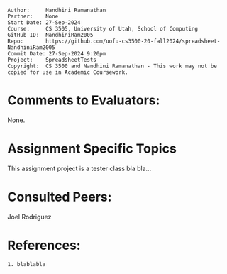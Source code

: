 ```
Author:     Nandhini Ramanathan
Partner:    None
Start Date: 27-Sep-2024
Course:     CS 3505, University of Utah, School of Computing
GitHub ID:  NandhiniRam2005
Repo:       https://github.com/uofu-cs3500-20-fall2024/spreadsheet-NandhiniRam2005
Commit Date: 27-Sep-2024 9:20pm
Project:    SpreadsheetTests
Copyright:  CS 3500 and Nandhini Ramanathan - This work may not be copied for use in Academic Coursework.
```

# Comments to Evaluators:

None.

# Assignment Specific Topics
This assignment project is a tester class bla bla...

# Consulted Peers:

Joel Rodriguez

# References:

    1. blablabla
